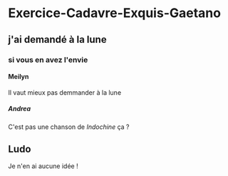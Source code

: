 # Exercice-Cadavre-Exquis-Gaetano

## j'ai demandé à la lune

### si vous en avez l'envie

#### Meilyn

Il vaut mieux pas demmander à la lune

##### Andrea

C'est pas une chanson de *Indochine* ça ? 


## Ludo 

Je n'en ai aucune idée ! 